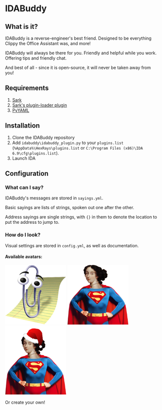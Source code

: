 # IDABuddy

## What is it?

IDABuddy is a reverse-engineer's best friend. Designed to be everything
Clippy the Office Assistant was, and more!

IDABuddy will always be there for you. Friendly and helpful while you
work. Offering tips and friendly chat.

And best of all - since it is open-source, it will never be taken away
from you!


## Requirements

1. [Sark](https://github.com/tmr232/sark)
1. [Sark's plugin-loader plugin](http://sark.readthedocs.org/en/latest/plugins/installation.html)
1. [PyYAML](http://pyyaml.org/)

## Installation

1. Clone the IDABuddy repository
1. Add `idabuddy\idabuddy_plugin.py` to your `plugins.list` (`%AppData%\HexRays\plugins.list` or `C:\Program Files (x86)\IDA 6.9\cfg\plugins.list`).
1. Launch IDA


## Configuration

### What can I say?

IDABuddy's messages are stored in `sayings.yml`.

Basic sayings are lists of strings, spoken out one after the other.

Address sayings are single strings, with `{}` in them to denote the location
to put the address to jump to.

### How do I look?

Visual settings are stored in `config.yml`, as well as documentation.

#### Available avatars:

<img width="200" src="idabuddy/avatar/Clippy.png">
<img width="200" src="idabuddy/avatar/superida.png">
<img width="200" src="idabuddy/avatar/xmasida.png">

Or create your own!
